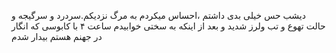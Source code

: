 دیشب حس خیلی بدی داشتم ،احساس میکردم به مرگ نزدیکم.سردرد و سرگیجه و حالت تهوع و تب ولرز شدید و بعد از اینکه به سختی خوابیدم ساعت ۴ با کابوسی که انگار در جهنم هستم بیدار شدم
